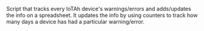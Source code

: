 Script that tracks every IoTAh device's warnings/errors and adds/updates the info on a spreadsheet. It updates the info by using counters to track how many days a device has had a particular warning/error.
